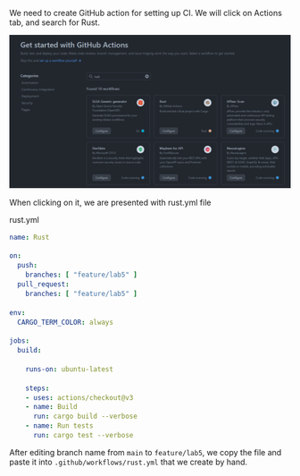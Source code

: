We need to create GitHub action for setting up CI.
We will click on Actions tab, and search for Rust.

![s1.png](s1.png)

When clicking on it, we are presented with rust.yml file

rust.yml

```yaml
name: Rust

on:
  push:
    branches: [ "feature/lab5" ]
  pull_request:
    branches: [ "feature/lab5" ]

env:
  CARGO_TERM_COLOR: always

jobs:
  build:

    runs-on: ubuntu-latest

    steps:
    - uses: actions/checkout@v3
    - name: Build
      run: cargo build --verbose
    - name: Run tests
      run: cargo test --verbose
```

After editing branch name from `main` to `feature/lab5`, we copy the file and paste it into
`.github/workflows/rust.yml` that we create by hand.


